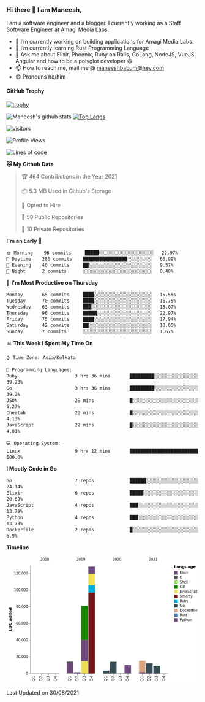 ### Hi there 👋 I am Maneesh,

I am a software engineer and a blogger. I currently working as a Staff Software Engineer at Amagi Media Labs.


- 🔭 I’m currently working on building applications for Amagi Media Labs.
- 🌱 I’m currently learning Rust Programming Language
- 💬 Ask me about Elixir, Phoenix, Ruby on Rails, GoLang, NodeJS, VueJS, Angular and how to be a polyglot developer 😄
- 📫 How to reach me, mail me @ maneeshbabum@hey.com
- 😄 Pronouns he/him

#### GitHub Trophy
[![trophy](https://github-profile-trophy.vercel.app/?username=maneeshbm)](https://github.com/ryo-ma/github-profile-trophy)

![Maneesh's github stats](https://github-readme-stats.vercel.app/api?username=maneeshbm&show_icons=true)
[![Top Langs](https://github-readme-stats.vercel.app/api/top-langs/?username=maneeshbm)](https://github.com/anuraghazra/github-readme-stats)


![visitors](https://visitor-badge.glitch.me/badge?page_id=maneeshbabu.maneeshbabu)

<!--START_SECTION:waka-->
![Profile Views](http://img.shields.io/badge/Profile%20Views-7-blue)

![Lines of code](https://img.shields.io/badge/From%20Hello%20World%20I%27ve%20Written-288082%20lines%20of%20code-blue)

**🐱 My Github Data** 

> 🏆 464 Contributions in the Year 2021
 > 
> 📦 5.3 MB Used in Github's Storage 
 > 
> 💼 Opted to Hire
 > 
> 📜 59 Public Repositories 
 > 
> 🔑 10 Private Repositories  
 > 
**I'm an Early 🐤** 

```text
🌞 Morning    96 commits     █████░░░░░░░░░░░░░░░░░░░░   22.97% 
🌆 Daytime    280 commits    ████████████████░░░░░░░░░   66.99% 
🌃 Evening    40 commits     ██░░░░░░░░░░░░░░░░░░░░░░░   9.57% 
🌙 Night      2 commits      ░░░░░░░░░░░░░░░░░░░░░░░░░   0.48%

```
📅 **I'm Most Productive on Thursday** 

```text
Monday       65 commits     ████░░░░░░░░░░░░░░░░░░░░░   15.55% 
Tuesday      70 commits     ████░░░░░░░░░░░░░░░░░░░░░   16.75% 
Wednesday    63 commits     ███░░░░░░░░░░░░░░░░░░░░░░   15.07% 
Thursday     96 commits     █████░░░░░░░░░░░░░░░░░░░░   22.97% 
Friday       75 commits     ████░░░░░░░░░░░░░░░░░░░░░   17.94% 
Saturday     42 commits     ██░░░░░░░░░░░░░░░░░░░░░░░   10.05% 
Sunday       7 commits      ░░░░░░░░░░░░░░░░░░░░░░░░░   1.67%

```


📊 **This Week I Spent My Time On** 

```text
⌚︎ Time Zone: Asia/Kolkata

💬 Programming Languages: 
Ruby                     3 hrs 36 mins       █████████░░░░░░░░░░░░░░░░   39.23% 
Go                       3 hrs 36 mins       █████████░░░░░░░░░░░░░░░░   39.2% 
JSON                     29 mins             █░░░░░░░░░░░░░░░░░░░░░░░░   5.27% 
Cheetah                  22 mins             █░░░░░░░░░░░░░░░░░░░░░░░░   4.13% 
JavaScript               22 mins             █░░░░░░░░░░░░░░░░░░░░░░░░   4.01%

💻 Operating System: 
Linux                    9 hrs 12 mins       █████████████████████████   100.0%

```

**I Mostly Code in Go** 

```text
Go                       7 repos             ██████░░░░░░░░░░░░░░░░░░░   24.14% 
Elixir                   6 repos             █████░░░░░░░░░░░░░░░░░░░░   20.69% 
JavaScript               4 repos             ███░░░░░░░░░░░░░░░░░░░░░░   13.79% 
Python                   4 repos             ███░░░░░░░░░░░░░░░░░░░░░░   13.79% 
Dockerfile               2 repos             █░░░░░░░░░░░░░░░░░░░░░░░░   6.9%

```


**Timeline**

![Chart not found](https://raw.githubusercontent.com/maneeshbm/maneeshbm/master/charts/bar_graph.png) 


 Last Updated on 30/08/2021
<!--END_SECTION:waka-->

<!--
**maneeshbabu/maneeshbabu** is a ✨ _special_ ✨ repository because its `README.md` (this file) appears on your GitHub profile.

Here are some ideas to get you started:

- 🔭 I’m currently working on ...
- 🌱 I’m currently learning ...
- 👯 I’m looking to collaborate on ...
- 🤔 I’m looking for help with ...
- 💬 Ask me about ...
- 📫 How to reach me: ...
- 😄 Pronouns: ...
- ⚡ Fun fact: ...
-->
